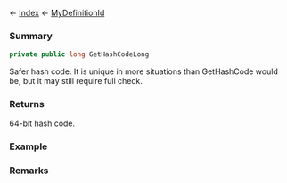 ← [Index](Api-Index) ← [MyDefinitionId](VRage.Game.MyDefinitionId)

### Summary

```csharp
private public long GetHashCodeLong
```

Safer hash code. It is unique in more situations than GetHashCode would be, but it may still require full check.

### Returns

64-bit hash code.

### Example

### Remarks


